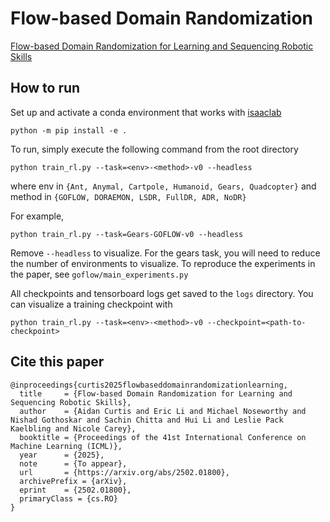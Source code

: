 # Flow-based Domain Randomization

[Flow-based Domain Randomization for Learning and Sequencing Robotic Skills](https://arxiv.org/pdf/2502.01800)


## How to run

Set up and activate a conda environment that works with [isaaclab](https://isaac-sim.github.io/IsaacLab/main/index.html)

```
python -m pip install -e .
```

To run, simply execute the following command from the root directory

```
python train_rl.py --task=<env>-<method>-v0 --headless
```

where env in `{Ant, Anymal, Cartpole, Humanoid, Gears, Quadcopter}` and method in `{GOFLOW, DORAEMON, LSDR, FullDR, ADR, NoDR}`

For example, 

```
python train_rl.py --task=Gears-GOFLOW-v0 --headless
```

Remove `--headless` to visualize. For the gears task, you will need to reduce the number of environments to visualize.
To reproduce the experiments in the paper, see `goflow/main_experiments.py`


All checkpoints and tensorboard logs get saved to the `logs` directory. You can visualize a training checkpoint with

```
python train_rl.py --task=<env>-<method>-v0 --checkpoint=<path-to-checkpoint>
```

## Cite this paper
```
@inproceedings{curtis2025flowbaseddomainrandomizationlearning,
  title     = {Flow-based Domain Randomization for Learning and Sequencing Robotic Skills},
  author    = {Aidan Curtis and Eric Li and Michael Noseworthy and Nishad Gothoskar and Sachin Chitta and Hui Li and Leslie Pack Kaelbling and Nicole Carey},
  booktitle = {Proceedings of the 41st International Conference on Machine Learning (ICML)},
  year      = {2025},
  note      = {To appear},
  url       = {https://arxiv.org/abs/2502.01800},
  archivePrefix = {arXiv},
  eprint    = {2502.01800},
  primaryClass = {cs.RO}
}
```
